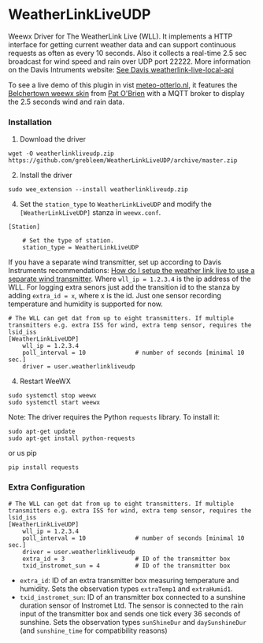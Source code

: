 # WeatherLinkLiveUDP
Weewx Driver for The WeatherLink Live (WLL). It implements a HTTP interface for getting current weather data and can support continuous requests as often as every 10 seconds.
Also it collects a real-time 2.5 sec broadcast for wind speed and rain over UDP port 22222.
More information on the Davis Intruments website: [See Davis weatherlink-live-local-api](https://weatherlink.github.io/weatherlink-live-local-api/)

To see a live demo of this plugin in vist [meteo-otterlo.nl](https://meteo-otterlo.nl), it features the [Belchertown weewx skin](https://github.com/poblabs/weewx-belchertown#belchertown-weewx-skin) from [Pat O'Brien](https://github.com/poblabs) with a MQTT broker to display the 2.5 seconds wind and rain data.

### Installation


1) Download the driver

```
wget -O weatherlinkliveudp.zip https://github.com/grebleem/WeatherLinkLiveUDP/archive/master.zip
```

2) Install the driver

```
sudo wee_extension --install weatherlinkliveudp.zip
``` 

4) Set the `station_type` to `WeatherLinkLiveUDP` and modify the `[WeatherLinkLiveUDP]` stanza in `weewx.conf`.
```
[Station]

    # Set the type of station.
    station_type = WeatherLinkLiveUDP
```
If you have a separate wind transmitter, set up according to Davis Instruments recommendations: [How do I setup the weather link live to use a separate wind transmitter](https://support.davisinstruments.com/article/88ogxjf2mm-how-do-i-setup-the-weather-link-live-to-use-a-separate-wind-transmitter).
Where `wll_ip = 1.2.3.4` is the ip address of the WLL.
For logging extra senors just add the transition id to the stanza by adding `extra_id = x`, where x is the id. Just one sensor recording temperature and humidity is supported for now.
```
# The WLL can get dat from up to eight transmitters. If multiple transmitters e.g. extra ISS for wind, extra temp sensor, requires the lsid_iss
[WeatherLinkLiveUDP]
    wll_ip = 1.2.3.4
    poll_interval = 10              # number of seconds [minimal 10 sec.]
    driver = user.weatherlinkliveudp
```

4) Restart WeeWX

```
sudo systemctl stop weewx
sudo systemctl start weewx
```

Note: The driver requires the Python `requests` library. To install it:

```
sudo apt-get update 
sudo apt-get install python-requests
```
or us pip
```
pip install requests
```

### Extra Configuration

```
# The WLL can get dat from up to eight transmitters. If multiple transmitters e.g. extra ISS for wind, extra temp sensor, requires the lsid_iss
[WeatherLinkLiveUDP]
    wll_ip = 1.2.3.4
    poll_interval = 10              # number of seconds [minimal 10 sec.]
    driver = user.weatherlinkliveudp
    extra_id = 3                    # ID of the transmitter box
    txid_instromet_sun = 4          # ID of the transmitter box
```

* `extra_id`: ID of an extra transmitter box measuring temperature
  and humidity. Sets the observation types `extraTemp1` and
  `extraHumid1`.
* `txid_instromet_sun`: ID of an transmitter box connected to a
  sunshine duration sensor of Instromet Ltd. The sensor is
  connected to the rain input of the transmitter box and sends
  one tick every 36 seconds of sunshine. Sets the observation
  types `sunShineDur` and `daySunshineDur` (and `sunshine_time`
  for compatibility reasons)
